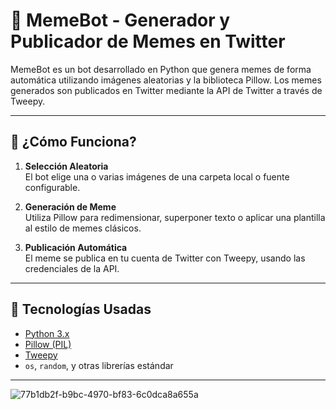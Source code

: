 # 🤖 MemeBot - Generador y Publicador de Memes en Twitter

MemeBot es un bot desarrollado en Python que genera memes de forma automática utilizando imágenes aleatorias y la biblioteca Pillow. Los memes generados son publicados en Twitter mediante la API de Twitter a través de Tweepy.

---

## 🧠 ¿Cómo Funciona?

1. **Selección Aleatoria**  
   El bot elige una o varias imágenes de una carpeta local o fuente configurable.

2. **Generación de Meme**  
   Utiliza Pillow para redimensionar, superponer texto o aplicar una plantilla al estilo de memes clásicos.

3. **Publicación Automática**  
   El meme se publica en tu cuenta de Twitter con Tweepy, usando las credenciales de la API.

---

## 🧰 Tecnologías Usadas

- [Python 3.x](https://www.python.org/)
- [Pillow (PIL)](https://python-pillow.org/)
- [Tweepy](https://www.tweepy.org/)
- `os`, `random`, y otras librerías estándar

---
![77b1db2f-b9bc-4970-bf83-6c0dca8a655a](https://github.com/user-attachments/assets/6f8787d3-cd47-422a-babe-6978d36b84f8)
